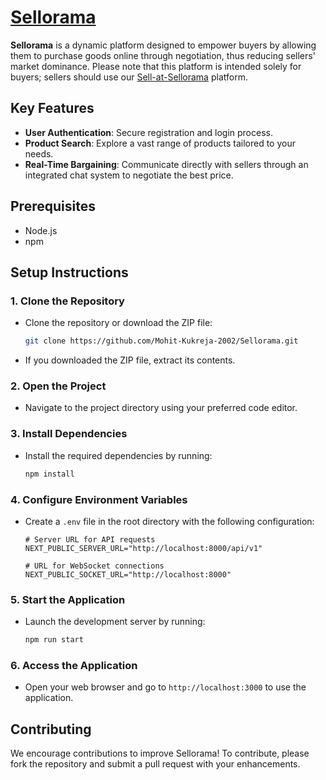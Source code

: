 # [Sellorama](https://sellorama.vercel.app/)

**Sellorama** is a dynamic platform designed to empower buyers by allowing them to purchase goods online through negotiation, thus reducing sellers' market dominance. Please note that this platform is intended solely for buyers; sellers should use our [Sell-at-Sellorama](https://sell-at-sellorama.vercel.app/) platform.

## Key Features
- **User Authentication**: Secure registration and login process.
- **Product Search**: Explore a vast range of products tailored to your needs.
- **Real-Time Bargaining**: Communicate directly with sellers through an integrated chat system to negotiate the best price.

## Prerequisites
- Node.js
- npm

## Setup Instructions

### 1. Clone the Repository
- Clone the repository or download the ZIP file:
    ```bash
    git clone https://github.com/Mohit-Kukreja-2002/Sellorama.git
    ```
- If you downloaded the ZIP file, extract its contents.

### 2. Open the Project
- Navigate to the project directory using your preferred code editor.

### 3. Install Dependencies
- Install the required dependencies by running:
    ```bash
    npm install
    ```

### 4. Configure Environment Variables
- Create a `.env` file in the root directory with the following configuration:
    ```plaintext
    # Server URL for API requests
    NEXT_PUBLIC_SERVER_URL="http://localhost:8000/api/v1"
    
    # URL for WebSocket connections
    NEXT_PUBLIC_SOCKET_URL="http://localhost:8000"
    ```

### 5. Start the Application
- Launch the development server by running:
    ```bash
    npm run start
    ```

### 6. Access the Application
- Open your web browser and go to `http://localhost:3000` to use the application.

## Contributing
We encourage contributions to improve Sellorama! To contribute, please fork the repository and submit a pull request with your enhancements.

